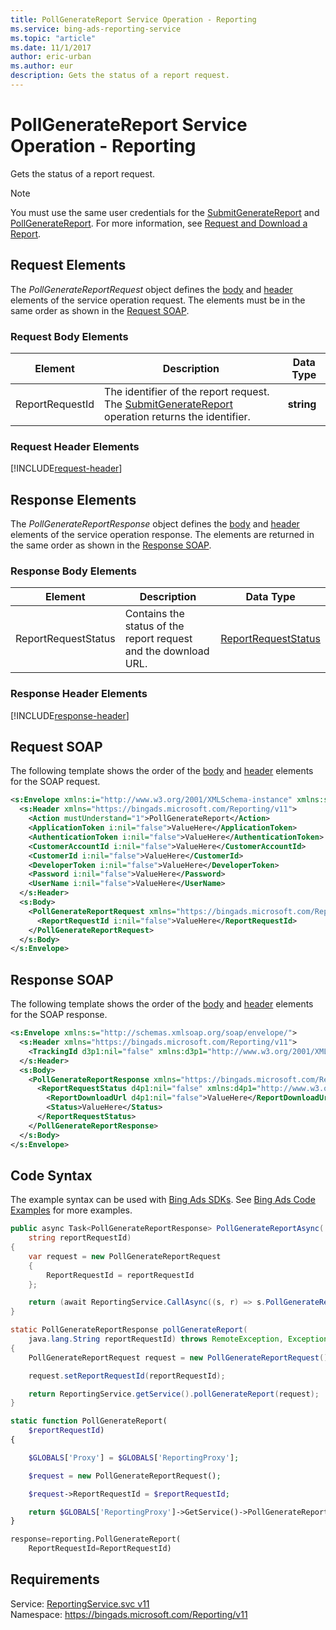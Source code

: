 ```yaml
---
title: PollGenerateReport Service Operation - Reporting
ms.service: bing-ads-reporting-service
ms.topic: "article"
ms.date: 11/1/2017
author: eric-urban
ms.author: eur
description: Gets the status of a report request.
---
```

# PollGenerateReport Service Operation - Reporting
Gets the status of a report request.

> [!NOTE]
> You must use the same user credentials for the [SubmitGenerateReport](../reporting-service/submitgeneratereport.md) and [PollGenerateReport](../reporting-service/pollgeneratereport.md). For more information, see [Request and Download a Report](~/guides/request-download-report.md).

## <a name="request"></a>Request Elements
The *PollGenerateReportRequest* object defines the [body](#request-body) and [header](#request-header) elements of the service operation request. The elements must be in the same order as shown in the [Request SOAP](#request-soap). 

### <a name="request-body"></a>Request Body Elements

|Element|Description|Data Type|
|-----------|---------------|-------------|
|<a name="reportrequestid"></a>ReportRequestId|The identifier of the report request. The [SubmitGenerateReport](../reporting-service/submitgeneratereport.md) operation returns the identifier.|**string**|

### <a name="request-header"></a>Request Header Elements
[!INCLUDE[request-header](./includes/request-header.md)]

## <a name="response"></a>Response Elements
The *PollGenerateReportResponse* object defines the [body](#response-body) and [header](#response-header) elements of the service operation response. The elements are returned in the same order as shown in the [Response SOAP](#response-soap).

### <a name="response-body"></a>Response Body Elements

|Element|Description|Data Type|
|-----------|---------------|-------------|
|<a name="reportrequeststatus"></a>ReportRequestStatus|Contains the status of the report request and the download URL.|[ReportRequestStatus](reportrequeststatus.md)|

### <a name="response-header"></a>Response Header Elements
[!INCLUDE[response-header](./includes/response-header.md)]

## <a name="request-soap"></a>Request SOAP
The following template shows the order of the [body](#request-body) and [header](#request-header) elements for the SOAP request.

```xml
<s:Envelope xmlns:i="http://www.w3.org/2001/XMLSchema-instance" xmlns:s="http://schemas.xmlsoap.org/soap/envelope/">
  <s:Header xmlns="https://bingads.microsoft.com/Reporting/v11">
    <Action mustUnderstand="1">PollGenerateReport</Action>
    <ApplicationToken i:nil="false">ValueHere</ApplicationToken>
    <AuthenticationToken i:nil="false">ValueHere</AuthenticationToken>
    <CustomerAccountId i:nil="false">ValueHere</CustomerAccountId>
    <CustomerId i:nil="false">ValueHere</CustomerId>
    <DeveloperToken i:nil="false">ValueHere</DeveloperToken>
    <Password i:nil="false">ValueHere</Password>
    <UserName i:nil="false">ValueHere</UserName>
  </s:Header>
  <s:Body>
    <PollGenerateReportRequest xmlns="https://bingads.microsoft.com/Reporting/v11">
      <ReportRequestId i:nil="false">ValueHere</ReportRequestId>
    </PollGenerateReportRequest>
  </s:Body>
</s:Envelope>
```

## <a name="response-soap"></a>Response SOAP
The following template shows the order of the [body](#response-body) and [header](#response-header) elements for the SOAP response.

```xml
<s:Envelope xmlns:s="http://schemas.xmlsoap.org/soap/envelope/">
  <s:Header xmlns="https://bingads.microsoft.com/Reporting/v11">
    <TrackingId d3p1:nil="false" xmlns:d3p1="http://www.w3.org/2001/XMLSchema-instance">ValueHere</TrackingId>
  </s:Header>
  <s:Body>
    <PollGenerateReportResponse xmlns="https://bingads.microsoft.com/Reporting/v11">
      <ReportRequestStatus d4p1:nil="false" xmlns:d4p1="http://www.w3.org/2001/XMLSchema-instance">
        <ReportDownloadUrl d4p1:nil="false">ValueHere</ReportDownloadUrl>
        <Status>ValueHere</Status>
      </ReportRequestStatus>
    </PollGenerateReportResponse>
  </s:Body>
</s:Envelope>
```

## <a name="example"></a>Code Syntax
The example syntax can be used with [Bing Ads SDKs](~/guides/client-libraries.md). See [Bing Ads Code Examples](~/guides/code-examples.md) for more examples.
```csharp
public async Task<PollGenerateReportResponse> PollGenerateReportAsync(
	string reportRequestId)
{
	var request = new PollGenerateReportRequest
	{
		ReportRequestId = reportRequestId
	};

	return (await ReportingService.CallAsync((s, r) => s.PollGenerateReportAsync(r), request));
}
```
```java
static PollGenerateReportResponse pollGenerateReport(
	java.lang.String reportRequestId) throws RemoteException, Exception
{
	PollGenerateReportRequest request = new PollGenerateReportRequest();

	request.setReportRequestId(reportRequestId);

	return ReportingService.getService().pollGenerateReport(request);
}
```
```php
static function PollGenerateReport(
	$reportRequestId)
{

	$GLOBALS['Proxy'] = $GLOBALS['ReportingProxy'];

	$request = new PollGenerateReportRequest();

	$request->ReportRequestId = $reportRequestId;

	return $GLOBALS['ReportingProxy']->GetService()->PollGenerateReport($request);
}
```
```python
response=reporting.PollGenerateReport(
	ReportRequestId=ReportRequestId)
```

## Requirements
Service: [ReportingService.svc v11](https://reporting.api.bingads.microsoft.com/Api/Advertiser/Reporting/v11/ReportingService.svc)  
Namespace: https://bingads.microsoft.com/Reporting/v11  

